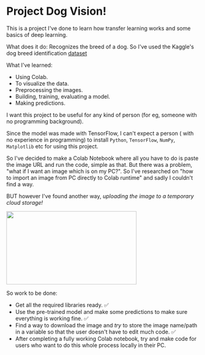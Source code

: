 # Project Dog Vision!

This is a project I've done to learn how transfer learning works and some basics of deep learning.

What does it do: Recognizes the breed of a dog. So I've used the Kaggle's dog breed identification [dataset](https://www.kaggle.com/c/dog-breed-identification/data#)

What I've learned:
  * Using Colab.
  * To visualize the data.
  * Preprocessing the images.
  * Building, training, evaluating a model.
  * Making predictions.

I want this project to be useful for any kind of person (for eg, someone with no programming background). 

Since the model was made with TensorFlow, I can't expect a person ( with no experience in programming) to install `Python`, `TensorFlow`, `NumPy`, `Matplotlib` etc for using this project.

So I've decided to make a Colab Notebook where all you have to do is paste the image URL and run the code, simple as that. But there was a problem, "what if I want an image which is on my PC?". So I've researched on "how to import an image from PC directly to Colab runtime" and sadly I couldn't find a way. 

BUT however I've found another way, *uploading the image to a temporary cloud storage!*

<img src="https://nyc3.digitaloceanspaces.com/memecreator-cdn/media/__processed__/518/template-yeah-this-is-big-brain-time-1619-0c6db91aec9c.jpeg" align="center" height="191" width="340">

So work to be done:
  * Get all the required libraries ready. ✅
  * Use the pre-trained model and make some predictions to make sure everything is working fine. ✅
  * Find a way to download the image and *try* to store the image name/path in a variable so that the user doesn't have to edit much code. ✅
  * After completing a fully working Colab notebook, try and make code for users who want to do this whole process locally in their PC.
